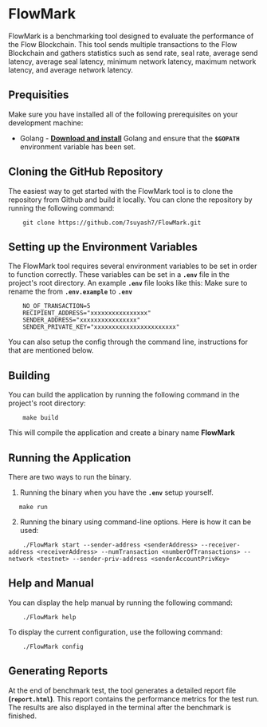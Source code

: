 # FlowMark

FlowMark is a benchmarking tool designed to evaluate the performance of the Flow Blockchain. This tool sends multiple transactions to the Flow Blockchain and gathers statistics such as send rate, seal rate, average send latency, average seal latency, minimum network latency, maximum network latency, and average network latency.


## Prequisities

Make sure you have installed all of the following prerequisites on your development machine:

 - Golang - **[Download and install](https://go.dev/doc/install)** Golang and ensure that the **`$GOPATH`** environment variable has been set.

## Cloning the GitHub Repository

The easiest way to get started with the FlowMark tool is to clone the repository from Github and build it locally. You can clone the repository by running the following command:
```
    git clone https://github.com/7suyash7/FlowMark.git
```

## Setting up the Environment Variables

The FlowMark tool requires several environment variables to be set in order to function correctly. These variables can be set in a **`.env`** file in the project's root directory. An example **`.env`** file looks like this:
Make sure to rename the from **`.env.example`** to **`.env`**
```
    NO_OF_TRANSACTION=5
    RECIPIENT_ADDRESS="xxxxxxxxxxxxxxxx"
    SENDER_ADDRESS="xxxxxxxxxxxxxxxx"
    SENDER_PRIVATE_KEY="xxxxxxxxxxxxxxxxxxxxxxx"
```
You can also setup the config through the command line, instructions for that are mentioned below.

## Building 

You can build the application by running the following command in the project's root directory:
```
    make build
```
This will compile the application and create a binary name **FlowMark**

## Running the Application

There are two ways to run the binary.

1. Running the binary when you have the **`.env`** setup yourself.
 ```
    make run
```

2. Running the binary using command-line options. Here is how it can be used:
```
    ./FlowMark start --sender-address <senderAddress> --receiver-address <receiverAddress> --numTransaction <numberOfTransactions> --network <testnet> --sender-priv-address <senderAccountPrivKey>
```

## Help and Manual

You can display the help manual by running the following command:
```
    ./FlowMark help
```
To display the current configuration, use the following command:
```
    ./FlowMark config
```

## Generating Reports
At the end of benchmark test, the tool generates a detailed report file **(`report.html`)**. This report contains the performance metrics for the test run. The results are also displayed in the terminal after the benchmark is finished.